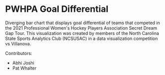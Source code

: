 # PWHPA Goal Differential

Diverging bar chart that displays goal differential of teams that competed in the 2021 Professional Women's Hockey Players Association Secret Dream Gap Tour. This visualization was created by members of the North Carolina State Sports Analytics Club (NCSUSAC) in a data visualization competition vs Villanova.

Contributors:
- Abhi Joshi
- Pat Whalter

